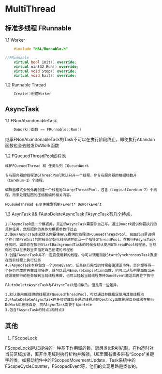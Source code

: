 # MultiThread
## 标准多线程 FRunnable

1.1 Worker
```c++
	#include "HAL/Runnable.h"
```

```c++
//FRunnable 
	virtual bool Init() override;
	virtual uint32 Run() override;
	virtual void Stop() override;
	virtual void Exit() override;
```


1.2 Runnable Thread
```c++
	Create()创建Worker 
```

## AsyncTask

1.1 FNonAbandonableTask

```c++
	DoWork()函数 == FRunnable::Run()
```

继承FNonAbandonableTask的Task不可以在执行阶段终止，即使执行Abandon函数也会去触发DoWork函数

1.2 FQueuedThreadPool线程池

	维护FQueuedThread 和 任务队列 IQueuedWork

	专有服务器的线程池GThreadPool默认只开一个线程，非专有服务器的根据核数开（CoreNum-1）个线程。

	编辑器模式会另外再创建一个线程池GLargeThreadPool，包含（LogicalCoreNum-2）个线程，用来处理贴图的压缩和编码相关内容。

	FQueuedThread 有事件触发机制FEvent* DoWorkEvent

1.3 AsynTask && FAutoDeleteAsyncTask
	FAsyncTask有几个特点，

	1.FAsyncTask是一个模板类，真正的AsyncTask需要你自己写。通过DoWork提供你要执行的具体任务，然后把你的类作为模板参数传过去
	2.使用FAsyncTask就默认你要使用UE提供的线程池FQueuedThreadPool，前面代码里说明了在引擎PreInit的时候会初始化线程池并返回一个指针GThreadPool。在执行FAsyncTask任务时，如果你在执行StartBackgroundTask的时候会默认使用GThreadPool线程池，当然你也可以在参数里面指定自己创建的线程池
	3.创建FAsyncTask并不一定要使用新的线程，你可以调用函数StartSynchronousTask直接在当前线程上执行任务
	4.FAsyncTask本身包含一个DoneEvent，任务执行完成的时候会激活该事件。当你想等待一个任务完成时再做其他操作，就可以调用EnsureCompletion函数，他可以从队列里面取出来还没被执行的任务放到当前线程来做，也可以挂起当前线程等待DoneEvent激活后再往下执行

	FAutoDeleteAsyncTask与FAsyncTask是相似的，但是有一些差异，

	1.默认使用UE提供的线程池FQueuedThreadPool，可以通过参数指定使用其他线程池
	2.FAutoDeleteAsyncTask在任务完成后会通过线程池的Destroy函数删除自身或者在执行DoWork后删除自身，而FAsyncTask需要手动delete
	3.包含FAsyncTask的特点1和特点3

## 其他

1. FScopeLock

FScopeLock是UE提供的一种基于作用域的锁，思想类似RAII机制。在构造时对当前区域加锁，离开作用域时执行析构并解锁。UE里面有很多带有“Scope”关键字的类，如移动组件中的FScopedMovementUpdate，Task系统中的FScopeCycleCounter，FScopedEvent等，他们的实现思路是类似的。

